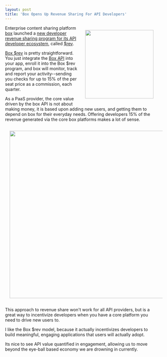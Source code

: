 ```yaml
---
layout: post
title: 'Box Opens Up Revenue Sharing For API Developers'
---
```

<p><a title="Box" href="http://box.com"><img style="padding: 15px;" src="https://s3.amazonaws.com/kinlane-productions/api-evangelist/box/box-logo.png" alt="" width="225" align="right" /></a></p>
<p>Enterprise content sharing platform <a title="Box" href="http://box.com">box</a> launched a <a title="new developer revenue sharing program with its API developer ecosystem" href="http://developers.blog.box.com/2013/06/06/welcome-to-the-new-app-economy-introducing-box-rev/">new developer revenue sharing program for its API developer ecosystem,</a> called <a href="http://content.box.com/?elqPURLPage=215">$rev</a>.</p>
<p><a href="http://content.box.com/?elqPURLPage=215">Box $rev</a> is pretty straightforward.  You just integrate the <a href="http://developers.box.com/">Box API</a> into your app, enroll it into the Box $rev program, and box will monitor, track and report your activity--sending you checks for up to 15% of the per seat price as a commission, each quarter.</p>
<p>As a PaaS provider, the core value driven by the box API is not about making money, it is based upon adding new users, and getting them to depend on box for their everyday needs.  Offering developers 15% of the revenue generated via the core box platforms makes a lot of sense.</p>
<p><a title="Box" href="http://content.box.com/?elqPURLPage=215"><img style="padding: 15px; display: block; margin-left: auto; margin-right: auto;" src="https://s3.amazonaws.com/kinlane-productions/api-evangelist/box/box-rev.png" alt="" width="550" /></a></p>
<p>This approach to revenue share won't work for all API providers, but is a great way to incentivize developers when you have a core platform you need to drive new users to.</p>
<p>I like the Box $rev model, because it actually incentivizes developers to build meaningful, engaging applications that users will actually adopt.</p>
<p>Its nice to see API value quantified in engagement, allowing us to move beyond the eye-ball based economy we are drowning in currently.</p>